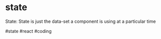 # state
State: State is just the data-set a component is using at a particular time

#state #react #coding 